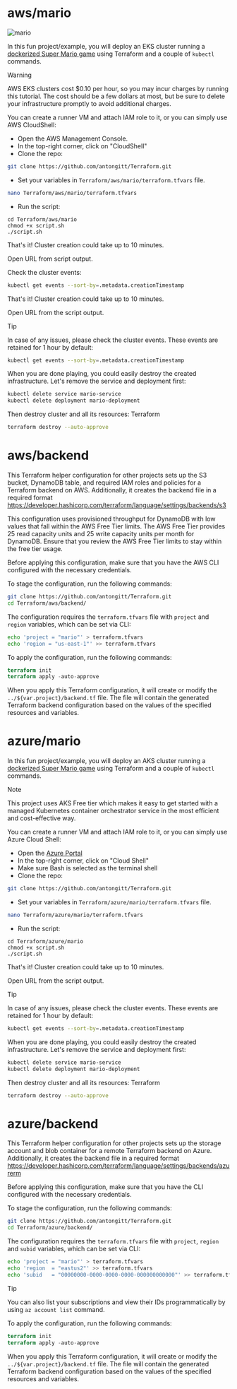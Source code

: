 # aws/mario
![mario](https://github.com/antongitt/Terraform/assets/91033128/d59dcc9c-1f2d-45fe-9d18-574e5818cd23)

In this fun project/example, you will deploy an EKS cluster running a [dockerized Super Mario game](https://github.com/kaminskypavel/supermario-docker) using Terraform and a couple of ```kubectl``` commands.

> [!WARNING]
> AWS EKS clusters cost $0.10 per hour, so you may incur charges by running this tutorial. The cost should be a few dollars at most, but be sure to delete your infrastructure promptly to avoid additional charges.

You can create a runner VM and attach IAM role to it, or you can simply use AWS CloudShell:
- Open the AWS Management Console.
- In the top-right corner, click on "CloudShell"
- Clone the repo:
```bash
git clone https://github.com/antongitt/Terraform.git
```
- Set your variables in ```Terraform/aws/mario/terraform.tfvars``` file.
```bash
nano Terraform/aws/mario/terraform.tfvars
```
- Run the script:
```
cd Terraform/aws/mario
chmod +x script.sh
./script.sh
```

That's it! Cluster creation could take up to 10 minutes.

Open URL from script output.

Check the cluster events:
```bash
kubectl get events --sort-by=.metadata.creationTimestamp
```

That's it! Cluster creation could take up to 10 minutes.

Open URL from the script output.

> [!TIP]
> In case of any issues, please check the cluster events. These events are retained for 1 hour by default:
> ```bash
> kubectl get events --sort-by=.metadata.creationTimestamp
> ```

When you are done playing, you could easily destroy the created infrastructure. Let's remove the service and deployment first:
```bash
kubectl delete service mario-service
kubectl delete deployment mario-deployment
```
Then destroy cluster and all its resources:
Terraform
```bash
terraform destroy --auto-approve
```

# aws/backend
This Terraform helper configuration for other projects sets up the S3 bucket, DynamoDB table, and required IAM roles and policies for a Terraform backend on AWS. Additionally, it creates the backend file in a required format https://developer.hashicorp.com/terraform/language/settings/backends/s3

This configuration uses provisioned throughput for DynamoDB with low values that fall within the AWS Free Tier limits. The AWS Free Tier provides 25 read capacity units and 25 write capacity units per month for DynamoDB. Ensure that you review the AWS Free Tier limits to stay within the free tier usage.

Before applying this configuration, make sure that you have the AWS CLI configured with the necessary credentials.

To stage the configuration, run the following commands:
```bash
git clone https://github.com/antongitt/Terraform.git
cd Terraform/aws/backend/
```

The configuration requires the ```terraform.tfvars``` file with ```project``` and ```region``` variables, which can be set via CLI:
```bash
echo 'project = "mario"' > terraform.tfvars
echo 'region = "us-east-1"' >> terraform.tfvars
```

To apply the configuration, run the following commands:
```terraform
terraform init
terraform apply -auto-approve
```
When you apply this Terraform configuration, it will create or modify the ```../${var.project}/backend.tf``` file. The file will contain the generated Terraform backend configuration based on the values of the specified resources and variables.


# azure/mario
In this fun project/example, you will deploy an AKS cluster running a [dockerized Super Mario game](https://github.com/kaminskypavel/supermario-docker) using Terraform and a couple of ```kubectl``` commands.

> [!NOTE]
> This project uses AKS Free tier which makes it easy to get started with a managed Kubernetes container orchestrator service in the most efficient and cost-effective way.

You can create a runner VM and attach IAM role to it, or you can simply use Azure Cloud Shell:
- Open the [Azure Portal](https://portal.azure.com/)
- In the top-right corner, click on "Cloud Shell"
- Make sure Bash is selected as the terminal shell
- Clone the repo:
```bash
git clone https://github.com/antongitt/Terraform.git
```
- Set your variables in ```Terraform/azure/mario/terraform.tfvars``` file.
```bash
nano Terraform/azure/mario/terraform.tfvars
```
- Run the script:
```
cd Terraform/azure/mario
chmod +x script.sh
./script.sh
```

That's it! Cluster creation could take up to 10 minutes.

Open URL from the script output.

> [!TIP]
> In case of any issues, please check the cluster events. These events are retained for 1 hour by default:
> ```bash
> kubectl get events --sort-by=.metadata.creationTimestamp
> ```

When you are done playing, you could easily destroy the created infrastructure. Let's remove the service and deployment first:
```bash
kubectl delete service mario-service
kubectl delete deployment mario-deployment
```
Then destroy cluster and all its resources:
Terraform
```bash
terraform destroy --auto-approve
```

# azure/backend
This Terraform helper configuration for other projects sets up the storage account and blob container for a remote Terraform backend on Azure. Additionally, it creates the backend file in a required format https://developer.hashicorp.com/terraform/language/settings/backends/azurerm

Before applying this configuration, make sure that you have the CLI configured with the necessary credentials.

To stage the configuration, run the following commands:
```bash
git clone https://github.com/antongitt/Terraform.git
cd Terraform/azure/backend/
```

The configuration requires the ```terraform.tfvars``` file with ```project```, ```region``` and ```subid``` variables, which can be set via CLI:
```bash
echo 'project = "mario"' > terraform.tfvars
echo 'region  = "eastus2"' >> terraform.tfvars
echo 'subid   = "00000000-0000-0000-0000-000000000000"' >> terraform.tfvars
```
> [!TIP]
> You can also list your subscriptions and view their IDs programmatically by using ```az account list``` command.

To apply the configuration, run the following commands:
```terraform
terraform init
terraform apply -auto-approve
```
When you apply this Terraform configuration, it will create or modify the ```../${var.project}/backend.tf``` file. The file will contain the generated Terraform backend configuration based on the values of the specified resources and variables.